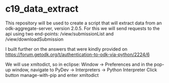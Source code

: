 # c19_data_extract

This repository will be used to create a script that will extract data from an odk-aggregate-server, version 2.0.5.
For this we will send requests to the api using two end-points: /view/submissionList and /view/downloadSubmission

I built further on the answers that were kindly provided on https://forum.getodk.org/t/authentication-to-odk-via-python/2224/6 

We will use xmltodict, so in eclipse: Window -> Preferences and in the pop-up window, navigate to PyDev -> Interpreters -> Python Interpreter
Click button manage-with-pip and enter xmltodict